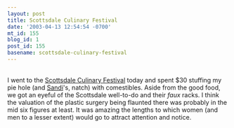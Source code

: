 ```yaml
---
layout: post
title: Scottsdale Culinary Festival
date: '2003-04-13 12:54:54 -0700'
mt_id: 155
blog_id: 1
post_id: 155
basename: scottsdale-culinary-festival
---
```

<br />I went to the <a href="http://www.scottsdaleculinaryfestival.org/">Scottsdale Culinary Festival</a> today and spent $30 stuffing my pie hole (and <a href="/values/people/sandibrown.cfm">Sandi</a>'s, natch) with comestibles. Aside from the good food, we got an eyeful of the Scottsdale well-to-do and their <em>faux</em> racks. I think the valuation of the plastic surgery being flaunted there was probably in the mid six figures at least. It was amazing the lengths to which women (and men to a lesser extent) would go to attract attention and notice.<br /><br /><br />
